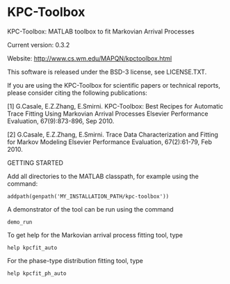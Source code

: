 # KPC-Toolbox
KPC-Toolbox: MATLAB toolbox to fit Markovian Arrival Processes

Current version: 0.3.2

Website: http://www.cs.wm.edu/MAPQN/kpctoolbox.html

This software is released under the BSD-3 license, see LICENSE.TXT.

If you are using the KPC-Toolbox for scientific papers or technical reports, please consider citing the following publications:

[1] G.Casale, E.Z.Zhang, E.Smirni. 
KPC-Toolbox: Best Recipes for Automatic Trace Fitting Using Markovian Arrival Processes 
Elsevier Performance Evaluation, 67(9):873-896, Sep 2010.

[2] G.Casale, E.Z.Zhang, E.Smirni. 
Trace Data Characterization and Fitting for Markov Modeling
Elsevier Performance Evaluation, 67(2):61-79, Feb 2010.

GETTING STARTED

Add all directories to the MATLAB classpath, for example using the command:

```
addpath(genpath('MY_INSTALLATION_PATH/kpc-toolbox'))
```

A demonstrator of the tool can be run using the command

```
demo_run
```

To get help for the Markovian arrival process fitting tool, type

```
help kpcfit_auto
```

For the phase-type distribution fitting tool, type

```
help kpcfit_ph_auto
```

